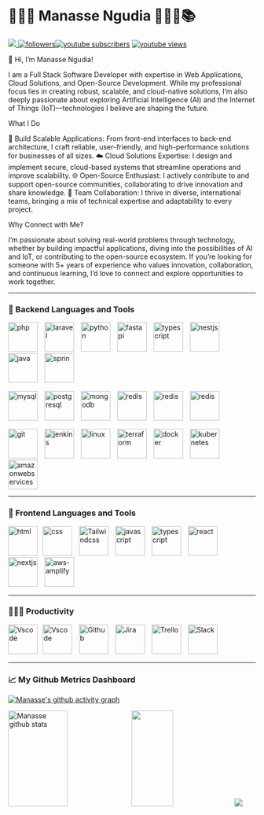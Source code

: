 # 🚴🏾‍♂️ Manasse Ngudia 👨🏾‍💻📚

<p align="left">
		<a href="https://www.linkedin.com/in/manasse-ngudia/" target="_blank"><img src="https://img.shields.io/badge/-LinkedIn-%230077B5?style=for-the-badge&logo=linkedin&logoColor=white" style="" target="_blank"></a><a href="https://github.com/mnsuccess?tab=followers">
         <img alt="followers" title="Follow me on Github" src="https://custom-icon-badges.demolab.com/github/followers/mnsuccess?color=236ad3&labelColor=1155ba&style=for-the-badge&logo=person-add&label=Follow&logoColor=white"/></a><a href="https://www.youtube.com/@manassengudia1854?sub_confirmation=1"><img alt="youtube subscribers" title="Subscribe to my YouTube channel" src="https://custom-icon-badges.demolab.com/youtube/channel/subscribers/UCbu74py1guzdy0E_EiW799Q?color=%23E05D44&label=SUBSCRIBE&logo=video&logoColor=white&style=for-the-badge&labelColor=CE4630"/></a> <a href="https://www.youtube.com/@manassengudia1854"><img alt="youtube views" title="YouTube views" src="https://custom-icon-badges.demolab.com/youtube/channel/views/UCbu74py1guzdy0E_EiW799Q?color=%23E1AD0E&logo=eye&logoColor=white&style=for-the-badge&labelColor=C79600"/></a> 
     
        
   </p>
👋 Hi, I’m Manasse Ngudia!

I am a Full Stack Software Developer with expertise in Web Applications, Cloud Solutions, and Open-Source Development. While my professional focus lies in creating robust, scalable, and cloud-native solutions, I’m also deeply passionate about exploring Artificial Intelligence (AI) and the Internet of Things (IoT)—technologies I believe are shaping the future.

What I Do

🚀 Build Scalable Applications: From front-end interfaces to back-end architecture, I craft reliable, user-friendly, and high-performance solutions for businesses of all sizes.
☁️ Cloud Solutions Expertise: I design and implement secure, cloud-based systems that streamline operations and improve scalability.
🌐 Open-Source Enthusiast: I actively contribute to and support open-source communities, collaborating to drive innovation and share knowledge.
🤝 Team Collaboration: I thrive in diverse, international teams, bringing a mix of technical expertise and adaptability to every project.

Why Connect with Me?

I’m passionate about solving real-world problems through technology, whether by building impactful applications, diving into the possibilities of AI and IoT, or contributing to the open-source ecosystem. If you’re looking for someone with 5+ years of experience who values innovation, collaboration, and continuous learning, I’d love to connect and explore opportunities to work together.

---

### 🧰 Backend Languages and Tools

<img  alt="php" width="60px" style="padding-right:10px;" src="https://cdn.jsdelivr.net/gh/devicons/devicon/icons/php/php-original.svg"/> <img alt="laravel" width="60px" style="padding-right:10px;" src="https://cdn.jsdelivr.net/gh/devicons/devicon/icons/laravel/laravel-plain-wordmark.svg"/>
<img alt="python" width="60px" style="padding-right:10px;" src="https://cdn.jsdelivr.net/gh/devicons/devicon/icons/python/python-original.svg"/> 
<img  alt="fastapi" width="60px" style="padding-right:10px;" src="https://cdn.jsdelivr.net/gh/devicons/devicon/icons/fastapi/fastapi-original.svg"/> 
<img alt="typescript" width="60px" 
style="padding-right:10px;" src="https://cdn.jsdelivr.net/gh/devicons/devicon/icons/typescript/typescript-original.svg"/> 
<img alt="nestjs" width="60px" style="padding-right:10px;" src="https://cdn.jsdelivr.net/gh/devicons/devicon/icons/nestjs/nestjs-plain.svg"/>
<img alt="java" width="60px" style="padding-right:10px;" src="https://cdn.jsdelivr.net/gh/devicons/devicon/icons/java/java-original.svg"/> 
<img  alt="sprin" width="60px" style="padding-right:10px;" src="https://cdn.jsdelivr.net/gh/devicons/devicon/icons/spring/spring-original-wordmark.svg"/> 
<br />

<img alt="mysql" width="60px" style="padding-right:10px;" src="https://cdn.jsdelivr.net/gh/devicons/devicon/icons/mysql/mysql-original-wordmark.svg"/> <img  alt="postgresql" width="60px" style="padding-right:10px;" src="https://cdn.jsdelivr.net/gh/devicons/devicon/icons/postgresql/postgresql-plain-wordmark.svg"/> 
<img  alt="mongodb" width="60px" style="padding-right:10px;" src="https://cdn.jsdelivr.net/gh/devicons/devicon/icons/mongodb/mongodb-plain-wordmark.svg"/> 
<img  alt="redis" width="60px" style="padding-right:10px;" src="https://cdn.jsdelivr.net/gh/devicons/devicon/icons/redis/redis-plain-wordmark.svg"/>
<img  alt="redis" width="60px" style="padding-right:10px;" src="https://cdn.jsdelivr.net/gh/devicons/devicon/icons/apachekafka/apachekafka-original.svg"/>
<img  alt="redis" width="60px" style="padding-right:10px;" src="https://cdn.jsdelivr.net/gh/devicons/devicon/icons/graphql/graphql-plain-wordmark.svg"/>
<br />

<img alt="git" width="60px" style="padding-right:10px;" src="https://cdn.jsdelivr.net/gh/devicons/devicon/icons/git/git-plain-wordmark.svg"/> <img alt="jenkins" width="60px" style="padding-right:10px;" src="https://cdn.jsdelivr.net/gh/devicons/devicon/icons/jenkins/jenkins-original.svg"/>
<img alt="linux" width="60px" style="padding-right:10px;" src="https://cdn.jsdelivr.net/gh/devicons/devicon/icons/linux/linux-original.svg"/> 
<img alt="terraform" width="60px" style="padding-right:10px;" src="https://cdn.jsdelivr.net/gh/devicons/devicon/icons/terraform/terraform-original.svg"/> 
<img  alt="docker" width="60px" style="padding-right:10px;" src="https://cdn.jsdelivr.net/gh/devicons/devicon/icons/docker/docker-original-wordmark.svg"/> 
<img  alt="kubernetes" width="60px" style="padding-right:10px;" src="https://cdn.jsdelivr.net/gh/devicons/devicon/icons/kubernetes/kubernetes-plain-wordmark.svg"/> 
<img  alt="amazonwebservices" width="60px" style="padding-right:10px;" src="https://cdn.jsdelivr.net/gh/devicons/devicon/icons/amazonwebservices/amazonwebservices-plain-wordmark.svg"/> 
<br />

---

### 💼 Frontend Languages and Tools

<img alt="html" width="60px" style="padding-right:10px;" src="https://cdn.jsdelivr.net/gh/devicons/devicon/icons/html5/html5-plain.svg"/><img alt="css" width="60px" style="padding-right:10px;" src="https://cdn.jsdelivr.net/gh/devicons/devicon/icons/css3/css3-plain.svg"/>
<img alt="Tailwindcss" width="60px" style="padding-right:10px;" src="https://cdn.jsdelivr.net/gh/devicons/devicon/icons/tailwindcss/tailwindcss-plain.svg"/>
<img alt="javascript" width="60px" style="padding-right:10px;" src="https://cdn.jsdelivr.net/gh/devicons/devicon/icons/javascript/javascript-plain.svg"/>
<img alt="typescript" width="60px" style="padding-right:10px;" src="https://cdn.jsdelivr.net/gh/devicons/devicon/icons/typescript/typescript-plain.svg"/>
<img alt="react" width="60px" style="padding-right:10px;" src="https://cdn.jsdelivr.net/gh/devicons/devicon/icons/react/react-original.svg"/>
<img alt="nextjs" width="60px" style="padding-right:10px;" src="https://cdn.jsdelivr.net/gh/devicons/devicon/icons/nextjs/nextjs-original.svg"/>
<img alt="aws-amplify" width="60px" style="padding-right:10px;" src="https://cdnjs.cloudflare.com/ajax/libs/ionicons/5.1.2/collection/components/icon/svg/logo-amplify.svg"/>
<br />

---

### 👨🏾‍🏫 Productivity

<img alt="Vscode" width="60px" style="padding-right:10px;" src="https://cdn.jsdelivr.net/gh/devicons/devicon/icons/vscode/vscode-original-wordmark.svg"/><img alt="Vscode" width="60px" style="padding-right:10px;" src="https://cdn.jsdelivr.net/gh/devicons/devicon/icons/intellij/intellij-original.svg"/>
<img alt="Github" width="60px" style="padding-right:10px;" src="https://cdn.jsdelivr.net/gh/devicons/devicon/icons/github/github-original.svg"/>
<img alt="Jira" width="60px" style="padding-right:10px;" src="https://cdn.jsdelivr.net/gh/devicons/devicon/icons/jira/jira-plain-wordmark.svg"/>
<img alt="Trello" width="60px" style="padding-right:10px;" src="https://cdn.jsdelivr.net/gh/devicons/devicon/icons/trello/trello-plain-wordmark.svg"/>
<img alt="Slack" width="60px" style="padding-right:10px;" src="https://cdn.jsdelivr.net/gh/devicons/devicon/icons/slack/slack-original.svg"/>
<br />

---

### 📈 My Github Metrics Dashboard

[![Manasse's github activity graph](https://activity-graph.herokuapp.com/graph?username=mnsuccess&bg_color=181f30&color=f2def1&line=7f8d6d&point=9f3232&area=true&hide_border=true)](https://github.com/ashutosh00710/github-readme-activity-graph)


 
  <img width="49%" height="195px" src="https://github-readme-stats.vercel.app/api?username=mnsuccess&show_icons=true&count_private=true&hide_border=true&title_color=ff91a4&icon_color=ff91a4&text_color=c9d1d9&bg_color=0d1117" alt="Manasse github stats" /> <img width="41%" height="195px" src="https://github-readme-stats.vercel.app/api/top-langs/?username=mnsuccess&layout=compact&hide_border=true&title_color=ff91a4&text_color=ff91a4&bg_color=0d1117" />
<img src="https://github-profile-trophy.vercel.app/?username=carolbarbosa101&theme=dracula&row=2&no-bg=true&column=3&margin-w=15&margin-h=15" />


